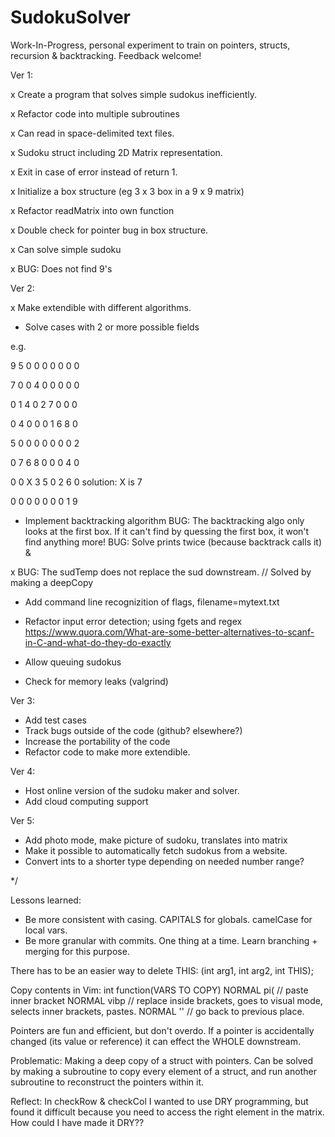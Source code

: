 # SudokuSolver

Work-In-Progress, personal experiment to train on pointers, structs, recursion & backtracking. Feedback welcome!

Ver 1: 

x Create a program that solves simple sudokus inefficiently.

x Refactor code into multiple subroutines

x Can read in space-delimited text files.

x Sudoku struct including 2D Matrix representation. 

x Exit in case of error instead of return 1.

x Initialize a box structure (eg 3 x 3 box in a 9 x 9 matrix)

x Refactor readMatrix into own function

x Double check for pointer bug in box structure.

x Can solve simple sudoku

x BUG: Does not find 9's

Ver 2: 

x Make extendible with different algorithms.

- Solve cases with 2 or more possible fields 

e.g.

9 5 0 0 0 0 0 0 0

7 0 0 4 0 0 0 0 0

0 1 4 0 2 7 0 0 0

0 4 0 0 0 1 6 8 0

5 0 0 0 0 0 0 0 2

0 7 6 8 0 0 0 4 0

0 0 X 3 5 0 2 6 0       solution: X is 7

0 0 0 0 0 0 0 1 9

- Implement backtracking algorithm
BUG: The backtracking algo only looks at the first box. If it can't find by quessing the first box, it won't find anything more!
BUG: Solve prints twice (because backtrack calls it) & 

x BUG: The sudTemp does not replace the sud downstream. // Solved by making a deepCopy

- Add command line recognizition of flags, filename=mytext.txt 

- Refactor input error detection; using fgets and regex
https://www.quora.com/What-are-some-better-alternatives-to-scanf-in-C-and-what-do-they-do-exactly

- Allow queuing sudokus
- Check for memory leaks (valgrind)

Ver 3:
- Add test cases
- Track bugs outside of the code (github? elsewhere?)
- Increase the portability of the code
- Refactor code to make more extendible.

Ver 4:
- Host online version of the sudoku maker and solver.
- Add cloud computing support

Ver 5:
- Add photo mode, make picture of sudoku, translates into matrix
- Make it possible to automatically fetch sudokus from a website.
- Convert ints to a shorter type depending on needed number range?

*/

Lessons learned:

- Be more consistent with casing. CAPITALS for globals. camelCase for local vars.
- Be more granular with commits. One thing at a time. Learn branching + merging for this purpose.

There has to be an easier way to delete THIS:
(int arg1, int arg2, int THIS);

Copy contents in Vim:
int function(VARS TO COPY)
NORMAL pi( // paste inner bracket
NORMAL vibp // replace inside brackets, goes to visual mode, selects inner brackets, pastes.
NORMAL '' // go back to previous place.

Pointers are fun and efficient, but don't overdo. If a pointer is accidentally changed (its value or reference) it can effect the WHOLE downstream.

Problematic: Making a deep copy of a struct with pointers. Can be solved by making a subroutine to copy every element of a struct, and run another subroutine to reconstruct the pointers within it.

Reflect: 
In checkRow & checkCol I wanted to use DRY programming, but found it difficult because you need to access the right element in the matrix. How could I have made it DRY??
